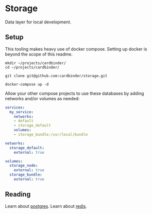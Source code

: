 # Storage

Data layer for local development.

## Setup

This tooling makes heavy use of docker compose. Setting up docker is beyond the scope of this readme.

```shell
mkdir ~/projects/cardbinder/
cd ~/projects/cardbinder/

git clone git@github.com:cardbinder/storage.git

docker-compose up -d
```

Allow your other compose projects to use these databases by adding networks and/or volumes as needed:

```yaml
services:
  my_service:
    networks:
    - default
    - storage_default
    volumes:
    - storage_bundle:/usr/local/bundle

networks:
  storage_default:
    external: true

volumes:
  storage_node:
    external: true
  storage_bundle:
    external: true
```

## Reading

Learn about [postgres](https://www.postgresql.org/docs/12/intro-whatis.html).
Learn about [redis](https://redis.io/documentation).
